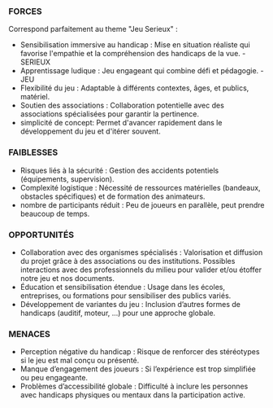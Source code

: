 ### FORCES

Correspond parfaitement au theme "Jeu Serieux" : 
- Sensibilisation immersive au handicap : Mise en situation réaliste qui favorise l'empathie et la compréhension des handicaps de la vue. -SERIEUX 
- Apprentissage ludique : Jeu engageant qui combine défi et pédagogie. -JEU
- Flexibilité du jeu : Adaptable à différents contextes, âges, et publics, matériel.
- Soutien des associations : Collaboration potentielle avec des associations spécialisées pour garantir la pertinence.
- simplicité de concept: Permet d'avancer rapidement dans le développement du jeu et d'itérer souvent.
### FAIBLESSES

- Risques liés à la sécurité : Gestion des accidents potentiels (équipements, supervision).
- Complexité logistique : Nécessité de ressources matérielles (bandeaux, obstacles spécifiques) et de formation des animateurs.
- nombre de participants réduit : Peu de joueurs en parallèle, peut prendre beaucoup de temps.
### OPPORTUNITÉS

- Collaboration avec des organismes spécialisés : Valorisation et diffusion du projet grâce à des associations ou des institutions. Possibles interactions avec des professionnels du milieu pour valider et/ou étoffer notre jeu et nos documents.
- Éducation et sensibilisation étendue : Usage dans les écoles, entreprises, ou formations pour sensibiliser des publics variés.
- Développement de variantes du jeu : Inclusion d’autres formes de handicaps (auditif, moteur, ...) pour une approche globale.
### MENACES

- Perception négative du handicap : Risque de renforcer des stéréotypes si le jeu est mal conçu ou présenté.
- Manque d’engagement des joueurs : Si l’expérience est trop simplifiée ou peu engageante.
- Problèmes d’accessibilité globale : Difficulté à inclure les personnes avec handicaps physiques ou mentaux dans la participation active.
